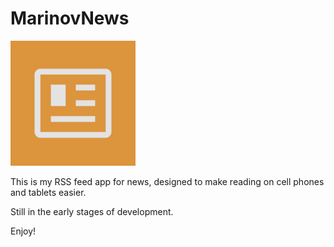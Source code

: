 # MarinovNews #

<img src="https://github.com//gmb7886/MarinovNews/blob/master/app/src/main/ic_launcher-playstore.png" width="200"/> 

This is my RSS feed app for news, designed to make reading on cell phones and tablets easier.

Still in the early stages of development.

Enjoy!
